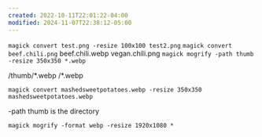 ```yaml
---
created: 2022-10-11T22:01:22-04:00
modified: 2024-11-07T22:38:12-05:00
---
```


`magick convert test.png -resize 100x100 test2.png`
`magick convert beef.chili.png` beef.chili.webp
vegan.chili.png
`magick mogrify -path thumb -resize 350x350 *.webp`

/thumb/\*.webp
/\*.webp

`magick convert mashedsweetpotatoes.webp -resize 350x350 mashedsweetpotatoes.webp`

-path thumb is the directory

`magick mogrify -format webp -resize 1920x1080 *`
